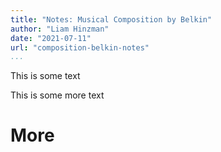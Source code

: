 ```yaml
---
title: "Notes: Musical Composition by Belkin"
author: "Liam Hinzman"
date: "2021-07-11"
url: "composition-belkin-notes"
...
```


This is some text

<script type="text/vnd.abc">
X:1
M: 4/4
L: 1/8
Q: 1/4=70
P: Nostalgic
K: Dmaj
|E2D2 FGA2|E2 D2 A,2||
P: Angry
|D3 EFGFC|D2 A2 AF2E|D4 B2C2||
|D3 EFGFC|D2 A2 AF2E|D4 B2C2||

</script>

This is some more text

# More
<script type="text/vnd.abc">
X:2
M: 4/4
L: 1/8
K: Dmaj
P: Nostalgic
|D3 EFGFC|D2 A2 AF2E|D4 B2C2|
|D3 EFGFC|D2 A2 AF2E|D4 B2C2|
|D3 EFGFC|D2 A2 AF2E|D4 B2C2||
</script>
